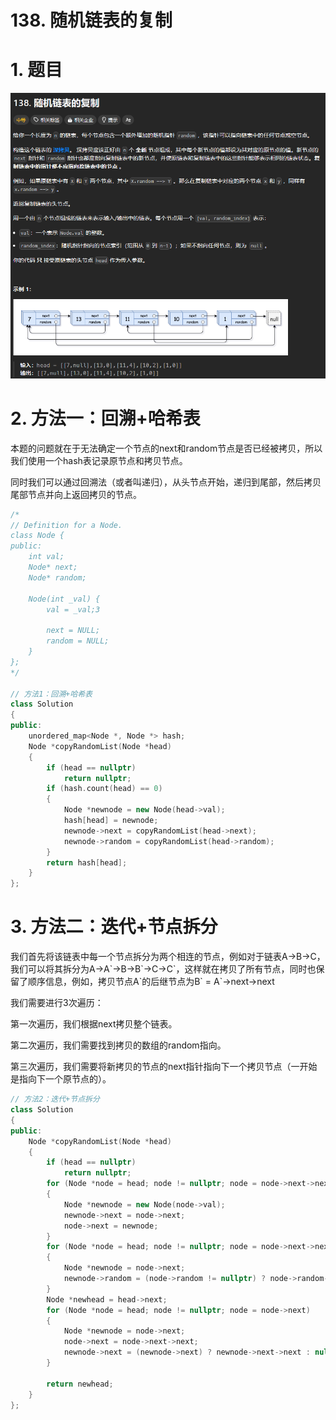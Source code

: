# 138. 随机链表的复制

# 1. 题目

![](image/image_4R-VlxZxxo.png)

# 2. 方法一：回溯+哈希表

本题的问题就在于无法确定一个节点的next和random节点是否已经被拷贝，所以我们使用一个hash表记录原节点和拷贝节点。

同时我们可以通过回溯法（或者叫递归），从头节点开始，递归到尾部，然后拷贝尾部节点并向上返回拷贝的节点。

```c++
/*
// Definition for a Node.
class Node {
public:
    int val;
    Node* next;
    Node* random;

    Node(int _val) {
        val = _val;3

        next = NULL;
        random = NULL;
    }
};
*/

// 方法1：回溯+哈希表
class Solution
{
public:
    unordered_map<Node *, Node *> hash;
    Node *copyRandomList(Node *head)
    {
        if (head == nullptr)
            return nullptr;
        if (hash.count(head) == 0)
        {
            Node *newnode = new Node(head->val);
            hash[head] = newnode;
            newnode->next = copyRandomList(head->next);
            newnode->random = copyRandomList(head->random);
        }
        return hash[head];
    }
};
```

# 3. 方法二：迭代+节点拆分

我们首先将该链表中每一个节点拆分为两个相连的节点，例如对于链表A→B→C，我们可以将其拆分为A→A\`→B→B\`→C→C\`，这样就在拷贝了所有节点，同时也保留了顺序信息，例如，拷贝节点A\`的后继节点为B\` = A\`→next→next

我们需要进行3次遍历：

第一次遍历，我们根据next拷贝整个链表。

第二次遍历，我们需要找到拷贝的数组的random指向。

第三次遍历，我们需要将新拷贝的节点的next指针指向下一个拷贝节点（一开始是指向下一个原节点的）。

```c++
// 方法2：迭代+节点拆分
class Solution
{
public:
    Node *copyRandomList(Node *head)
    {
        if (head == nullptr)
            return nullptr;
        for (Node *node = head; node != nullptr; node = node->next->next)
        {
            Node *newnode = new Node(node->val);
            newnode->next = node->next;
            node->next = newnode;
        }
        for (Node *node = head; node != nullptr; node = node->next->next)
        {
            Node *newnode = node->next;
            newnode->random = (node->random != nullptr) ? node->random->next : nullptr;
        }
        Node *newhead = head->next;
        for (Node *node = head; node != nullptr; node = node->next)
        {
            Node *newnode = node->next;
            node->next = node->next->next;
            newnode->next = (newnode->next) ? newnode->next->next : nullptr;
        }

        return newhead;
    }
};

```
